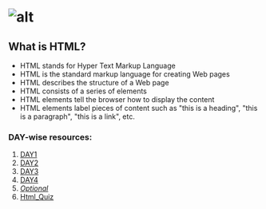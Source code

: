 # ![alt](https://www.w3.org/html/logo/badge/html5-badge-h-css3-semantics.png "text")

## What is HTML?
* HTML stands for Hyper Text Markup Language
* HTML is the standard markup language for creating Web pages
* HTML describes the structure of a Web page
* HTML consists of a series of elements
* HTML elements tell the browser how to display the content
* HTML elements label pieces of content such as "this is a heading", "this is a paragraph", "this is a link", etc.

### DAY-wise resources:
 1. [DAY1](https://github.com/30DaysofWebDEV/DSC-30-Days-of-Web/blob/main/HTML/DAY1.md)
 2. [DAY2](https://github.com/30DaysofWebDEV/DSC-30-Days-of-Web/blob/main/HTML/DAY2.md)
 3. [DAY3](https://github.com/30DaysofWebDEV/DSC-30-Days-of-Web/blob/main/HTML/DAY3.md)
 4. [DAY4](https://github.com/30DaysofWebDEV/DSC-30-Days-of-Web/blob/main/HTML/DAY4.md)
 5. [_Optional_](https://github.com/30DaysofWebDEV/DSC-30-Days-of-Web/blob/main/HTML/DAYOptional.md)
 6. [Html_Quiz](https://github.com/30DaysofWebDEV/DSC-30-Days-of-Web/blob/main/HTML/Html_Quiz.md)

